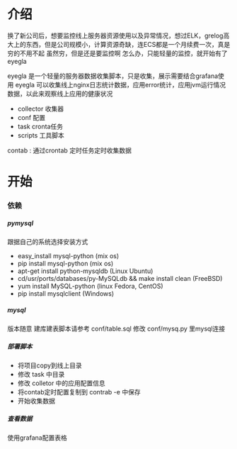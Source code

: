 # 介绍
换了新公司后，想要监控线上服务器资源使用以及异常情况，想过ELK，grelog高大上的东西，但是公司规模小，计算资源奇缺，连ECS都是一个月续费一次，真是穷的不用不起
虽然穷，但是还是要监控啊
怎么办，只能轻量的监控，就开始有了eyegla

eyegla 是一个轻量的服务器数据收集脚本，只是收集，展示需要结合grafana使用
eyegla 可以收集线上nginx日志统计数据，应用error统计，应用jvm运行情况数据，以此来观察线上应用的健康状况

- collector  收集器
- conf   配置
- task   cronta任务
- scripts  工具脚本

contab : 通过crontab 定时任务定时收集数据


# 开始
### 依赖
##### pymysql 
跟据自己的系统选择安装方式
- easy_install mysql-python (mix os)
- pip install mysql-python (mix os)
- apt-get install python-mysqldb (Linux Ubuntu)
- cd/usr/ports/databases/py-MySQLdb && make install clean (FreeBSD)
- yum install MySQL-python (linux Fedora, CentOS)
- pip install mysqlclient (Windows)

##### mysql 
版本随意
建库建表脚本请参考 conf/table.sql
修改 conf/mysq.py 里mysql连接

##### 部署脚本
- 将项目copy到线上目录 
- 修改 task 中目录 
- 修改 colletor 中的应用配置信息
- 将contab定时配置复制到 contrab -e 中保存
- 开始收集数据

##### 查看数据
使用grafana配置表格



